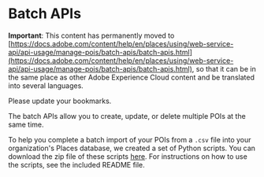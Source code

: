 # Batch APIs

**Important**: This content has permanently moved to [https://docs.adobe.com/content/help/en/places/using/web-service-api/api-usage/manage-pois/batch-apis/batch-apis.html](https://docs.adobe.com/content/help/en/places/using/web-service-api/api-usage/manage-pois/batch-apis/batch-apis.html), so that it can be in the same place as other Adobe Experience Cloud content and be translated into several languages.

Please update your bookmarks.

The batch APIs allow you to create, update, or delete multiple POIs at the same time.

To help you complete a batch import of your POIs from a `.csv` file into your organization's Places database, we created a set of Python scripts. You can download the zip file of these scripts [here](https://github.com/adobe/places-scripts). For instructions on how to use the scripts, see the included README file.

